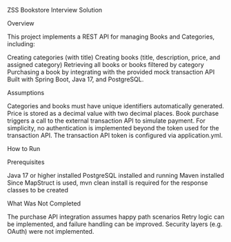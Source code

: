 ZSS Bookstore Interview Solution

Overview

This project implements a REST API for managing Books and Categories, including:

  Creating categories (with title)
  Creating books (title, description, price, and assigned category)
  Retrieving all books or books filtered by category
  Purchasing a book by integrating with the provided mock transaction API
  Built with Spring Boot, Java 17, and PostgreSQL.

Assumptions

  Categories and books must have unique identifiers automatically generated.
  Price is stored as a decimal value with two decimal places.
  Book purchase triggers a call to the external transaction API to simulate payment.
  For simplicity, no authentication is implemented beyond the token used for the transaction API.
  The transaction API token is configured via application.yml.

How to Run

  Prerequisites

  Java 17 or higher installed
  PostgreSQL installed and running
  Maven installed
  Since MapStruct is used, mvn clean install is required for the response classes to be created

What Was Not Completed

  The purchase API integration assumes happy path scenarios
  Retry logic can be implemented, and failure handling can be improved.
  Security layers (e.g. OAuth) were not implemented.
